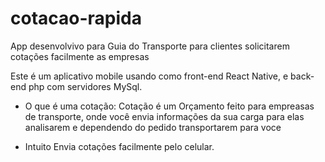 # cotacao-rapida
App desenvolvivo para Guia do Transporte para clientes solicitarem cotações facilmente as empresas

Este é um aplicativo mobile usando como front-end React Native, e back-end php com servidores MySql.

- O que é uma cotação:
  Cotação é um Orçamento feito para empreasas de transporte, onde você envia informações da sua carga para elas analisarem e dependendo do pedido transportarem para voce

- Intuito
  Envia cotações facilmente pelo celular.
